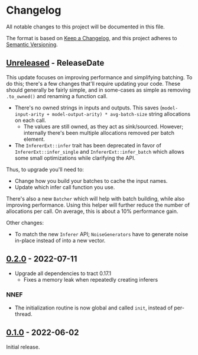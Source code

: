 <!-- markdownlint-disable blanks-around-headings blanks-around-lists no-duplicate-heading -->

# Changelog

All notable changes to this project will be documented in this file.

The format is based on [Keep a Changelog](https://keepachangelog.com/en/1.0.0/),
and this project adheres to [Semantic Versioning](https://semver.org/spec/v2.0.0.html).

<!-- next-header -->
## [Unreleased] - ReleaseDate

This update focuses on improving performance and simplifying
batching. To do this; there's a few changes that'll require updating
your code. These should generally be fairly simple, and in some-cases
as simple as removing `.to_owned()` and renaming a function call.

* There's no owned strings in inputs and outputs. This saves
  (`model-input-arity + model-output-arity) * avg-batch-size`
  string allocations on each call.
  * The values are still owned, as they act as sink/sourced. However;
	internally there's been multiple allocations removed per batch
	element.
* The `InfererExt::infer` trait has been deprecated in favor of
  `InfererExt::infer_single` and `InfererExt::infer_batch` which
  allows some small optimizations while clarifying the API.

Thus, to upgrade you'll need to:

* Change how you build your batches to cache the input names.
* Update which infer call function you use.

There's also a new `Batcher` which will help with batch building,
while also improving performance. Using this helper will further
reduce the number of allocations per call. On average, this is about a
10% performance gain.

Other changes:

* To match the new `Inferer` API; `NoiseGenerators` have to generate
  noise in-place instead of into a new vector.

## [0.2.0] - 2022-07-11

* Upgrade all dependencies to tract 0.17.1
  * Fixes a memory leak when repeatedly creating inferers

### NNEF

* The initialization routine is now global and called `init`, instead of per-thread.

## [0.1.0] - 2022-06-02

Initial release.

<!-- next-url -->
[Unreleased]: https://github.com/EmbarkStudios/cervo/compare/0.2.0...HEAD
[0.2.0]: https://github.com/EmbarkStudios/cervo/compare/0.1.1...0.2.0
[0.1.1]: https://github.com/EmbarkStudios/cervo/compare/0.1.0...0.1.1
[0.1.0]: https://github.com/EmbarkStudios/cervo/releases/tag/0.1.0
